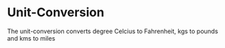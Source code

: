 # Unit-Conversion
The unit-conversion converts degree Celcius to Fahrenheit, kgs to pounds and kms to miles 
